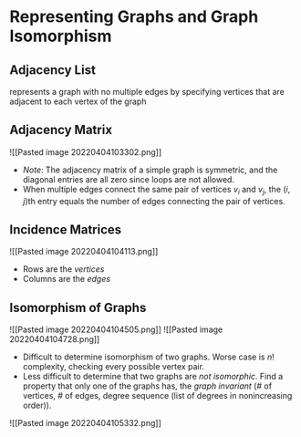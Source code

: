 # Representing Graphs and Graph Isomorphism
## Adjacency List
represents a graph with no multiple edges by specifying vertices that are adjacent to each vertex of the graph

## Adjacency Matrix
![[Pasted image 20220404103302.png]]
- *Note*: The adjacency matrix of a simple graph is symmetric, and the diagonal entries are all zero since loops are not allowed.
- When multiple edges connect the same pair of vertices $v_i$ and $v_j$, the $(i, j)$th entry equals the number of edges connecting the pair of vertices.

## Incidence Matrices
![[Pasted image 20220404104113.png]]
- Rows are the *vertices*
- Columns are the *edges*

## Isomorphism of Graphs
![[Pasted image 20220404104505.png]]
![[Pasted image 20220404104728.png]]

- Difficult to determine isomorphism of two graphs. Worse case is $n!$ complexity, checking every possible vertex pair.
- Less difficult to determine that two graphs are *not isomorphic*. Find a property that only one of the graphs has, the *graph invariant* (# of vertices, # of edges, degree sequence (list of degrees in nonincreasing order)).

![[Pasted image 20220404105332.png]]
